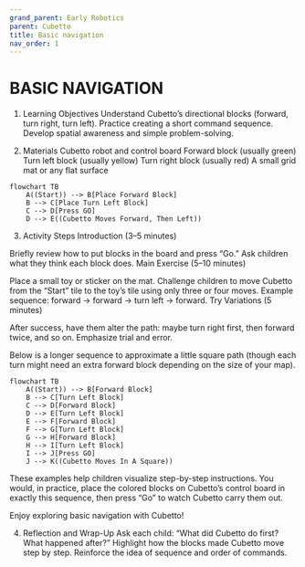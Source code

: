 ```yaml
---
grand_parent: Early Robotics
parent: Cubetto
title: Basic navigation
nav_order: 1
---
```


 BASIC NAVIGATION
================================================================================

1. Learning Objectives
Understand Cubetto’s directional blocks (forward, turn right, turn left).
Practice creating a short command sequence.
Develop spatial awareness and simple problem-solving.

2. Materials
Cubetto robot and control board
Forward block (usually green)
Turn left block (usually yellow)
Turn right block (usually red)
A small grid mat or any flat surface

```mermaid
flowchart TB
    A((Start)) --> B[Place Forward Block]
    B --> C[Place Turn Left Block]
    C --> D[Press GO]
    D --> E((Cubetto Moves Forward, Then Left))
```

<!--
1. Go around 2 blocks of water (one command is missing)
2. Use function if it helps to get further...
3. Go aroung a tree...
4. Write program with fewer programming blocks possible. (5 block  - use function call inside the function)
5. Examine programming blocks with magnetic field foil viewer.
6. Try to  find magnet positions for Negation, Backward and Random
7. Write the program to go around the lake.
-->

3. Activity Steps
Introduction (3–5 minutes)

Briefly review how to put blocks in the board and press “Go.”
Ask children what they think each block does.
Main Exercise (5–10 minutes)

Place a small toy or sticker on the mat.
Challenge children to move Cubetto from the “Start” tile to the toy’s tile using only three or four moves.
Example sequence: forward → forward → turn left → forward.
Try Variations (5 minutes)

After success, have them alter the path: maybe turn right first, then forward twice, and so on.
Emphasize trial and error.

Below is a longer sequence to approximate a little square path (though each turn might need an extra forward block depending on the size of your map).

```mermaid
flowchart TB
    A((Start)) --> B[Forward Block]
    B --> C[Turn Left Block]
    C --> D[Forward Block]
    D --> E[Turn Left Block]
    E --> F[Forward Block]
    F --> G[Turn Left Block]
    G --> H[Forward Block]
    H --> I[Turn Left Block]
    I --> J[Press GO]
    J --> K((Cubetto Moves In A Square))
```

These examples help children visualize step-by-step instructions. You would, in practice, place the colored blocks on Cubetto’s control board in exactly this sequence, then press “Go” to watch Cubetto carry them out.

Enjoy exploring basic navigation with Cubetto!

4. Reflection and Wrap-Up
Ask each child: “What did Cubetto do first? What happened after?”
Highlight how the blocks made Cubetto move step by step.
Reinforce the idea of sequence and order of commands.

